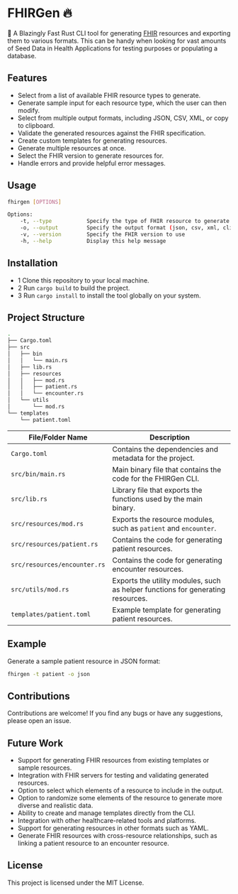 # FHIRGen 🔥
🚀 A Blazingly Fast Rust CLI tool for generating [FHIR](https://www.hl7.org/fhir/overview.html) resources and exporting them to various formats.  This can be handy when looking for vast amounts of Seed Data in Health Applications for testing purposes or populating a database.

## Features
- Select from a list of available FHIR resource types to generate.
- Generate sample input for each resource type, which the user can then modify.
- Select from multiple output formats, including JSON, CSV, XML, or copy to clipboard.
- Validate the generated resources against the FHIR specification.
- Create custom templates for generating resources.
- Generate multiple resources at once.
- Select the FHIR version to generate resources for.
- Handle errors and provide helpful error messages.

## Usage
```bash
fhirgen [OPTIONS]

Options:
    -t, --type           Specify the type of FHIR resource to generate
    -o, --output         Specify the output format (json, csv, xml, clipboard)
    -v, --version        Specify the FHIR version to use
    -h, --help           Display this help message
```

## Installation
- 1 Clone this repository to your local machine.
- 2 Run `cargo build` to build the project.
- 3 Run `cargo install` to install the tool globally on your system.

## Project Structure

```bash
.
├── Cargo.toml
├── src
│   ├── bin
│   │   └── main.rs
│   ├── lib.rs
│   ├── resources
│   │   ├── mod.rs
│   │   ├── patient.rs
│   │   └── encounter.rs
│   └── utils
│       └── mod.rs
└── templates
    └── patient.toml
```

| File/Folder Name | Description |
| --- | --- |
| `Cargo.toml` | Contains the dependencies and metadata for the project. |
| `src/bin/main.rs` | Main binary file that contains the code for the FHIRGen CLI. |
| `src/lib.rs` | Library file that exports the functions used by the main binary. |
| `src/resources/mod.rs` | Exports the resource modules, such as `patient` and `encounter`. |
| `src/resources/patient.rs` | Contains the code for generating patient resources. |
| `src/resources/encounter.rs` | Contains the code for generating encounter resources. |
| `src/utils/mod.rs` | Exports the utility modules, such as helper functions for generating resources. |
| `templates/patient.toml` | Example template for generating patient resources. |


## Example
Generate a sample patient resource in JSON format:

```bash
fhirgen -t patient -o json
```

## Contributions
Contributions are welcome! If you find any bugs or have any suggestions, please open an issue.

## Future Work
- Support for generating FHIR resources from existing templates or sample resources.
- Integration with FHIR servers for testing and validating generated resources.
- Option to select which elements of a resource to include in the output.
- Option to randomize some elements of the resource to generate more diverse and realistic data.
- Ability to create and manage templates directly from the CLI.
- Integration with other healthcare-related tools and platforms.
- Support for generating resources in other formats such as YAML.
- Generate FHIR resources with cross-resource relationships, such as linking a patient resource to an encounter resource.

## License
This project is licensed under the MIT License.




